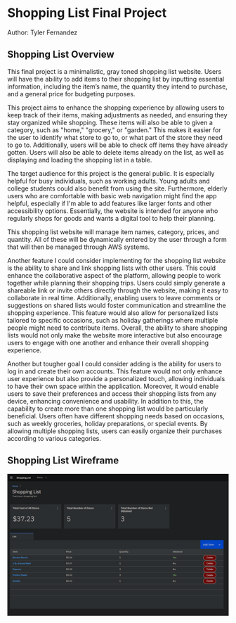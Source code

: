 # Shopping List Final Project

Author: Tyler Fernandez

## Shopping List Overview

This final project is a minimalistic, gray toned shopping list website. Users will have the ability to add items to their shopping list by inputting essential information, including the item’s name, the quantity they intend to purchase, and a general price for budgeting purposes. 

This project aims to enhance the shopping experience by allowing users to keep track of their items, making adjustments as needed, and ensuring they stay organized while shopping. These items will also be able to given a category, such as "home," "grocery," or "garden." This makes it easier for the user to identify what store to go to, or what part of the store they need to go to. Additionally, users will be able to check off items they have already gotten.
Users will also be able to delete items already on the list, as well as displaying and loading the shopping list in a table. 

The target audience for this project is the general public. It is especially helpful for busy individuals, such as working adults.  Young adults and college students could also benefit from using the site. Furthermore, elderly users who are comfortable with basic web navigation might find the app helpful, especially if I'm able to add features like larger fonts and other accessibility options. Essentially, the website is intended for anyone who regularly shops for goods and wants a digital tool to help their planning. 

This shopping list website will manage item names, category, prices, and quantity. All of these will be dynamically entered by the user through a form that will then be managed through AWS systems.

Another feature I could consider implementing for the shopping list website is the ability to share and link shopping lists with other users. This could enhance the collaborative aspect of the platform, allowing people to work together while planning their shopping trips. Users could simply generate a shareable link or invite others directly through the website, making it easy to collaborate in real time. Additionally, enabling users to leave comments or suggestions on shared lists would foster communication and streamline the shopping experience. This feature would also allow for personalized lists tailored to specific occasions, such as holiday gatherings where multiple people might need to contribute items. Overall, the ability to share shopping lists would not only make the website more interactive but also encourage users to engage with one another and enhance their overall shopping experience.

Another but tougher goal I could consider adding is the ability for users to log in and create their own accounts. This feature would not only enhance user experience but also provide a personalized touch, allowing individuals to have their own space within the application. Moreover, it would enable users to save their preferences and access their shopping lists from any device, enhancing convenience and usability. In addition to this, the capability to create more than one shopping list would be particularly beneficial. Users often have different shopping needs based on occasions, such as weekly groceries, holiday preparations, or special events. By allowing multiple shopping lists, users can easily organize their purchases according to various categories.


## Shopping List Wireframe

![wireframe](wireframe.png)
